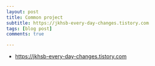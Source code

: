 ```yaml
---
layout: post
title: Common project
subtitle: https://jkhsb-every-day-changes.tistory.com
tags: [blog post]
comments: true

---
```

- https://jkhsb-every-day-changes.tistory.com